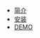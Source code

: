 * [简介](ELK/elasticsearch/README.md)
* [安装](ELK/elasticsearch/install.md)
* [DEMO](ELK/elasticsearch/demo.md)
